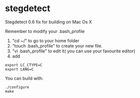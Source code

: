 stegdetect
==========

Stegdetect 0.6 fix for building on Mac Os X

Remember to modify your .bash_profile
1) "cd ~/" to go to your home folder
2) "touch .bash_profile" to create your new file.
3) "vi .bash_profile" to edit it( you can use your favourite editor)
4) add
```
export LC_CTYPE=C 
export LANG=C
```

You can build with:
```
./configure
make
```
